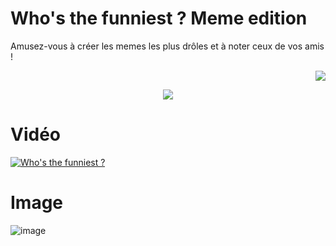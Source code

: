 # Who's the funniest ? Meme edition
Amusez-vous à créer les memes les plus drôles et à noter ceux de vos amis !

<div>
<p align="right">
  <a href="https://wakatime.com/projects/Who%27s%20the%20funniest%2C%20Meme%20edition"><img src="https://wakatime.com/badge/user/b8ecff52-7743-4a1e-8b28-93fcce7c9b7d/project/ce564915-2bea-42e2-bf8e-11565c66e8e9.svg"  /></a>
</p>
</div>

<p align="center">
  <img src="https://user-images.githubusercontent.com/56195432/209102231-508889af-60fb-45fa-935d-c765465c758c.png" />
</p>

<p align="center">
<h1>Vidéo</h1>

[![Who's the funniest ?](https://user-images.githubusercontent.com/56195432/209238878-3801cad6-aceb-4e8c-88c5-a941304f3982.png)](https://youtu.be/5R0sNgi7rMQ "Who's the funniest ?")

<p align="center">

<h1>Image</h1>

![image](https://user-images.githubusercontent.com/56195432/209103991-bcf0e021-13eb-461e-9018-649f0db4ae61.png)
</p>
